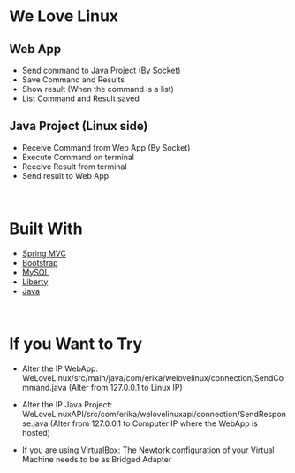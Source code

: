 # We Love Linux

  ## Web App 
   - Send command to Java Project (By Socket)
   - Save Command and Results
   - Show result (When the command is a list)
   - List Command and Result saved
   
   ## Java Project (Linux side)
   - Receive Command from Web App (By Socket)
   - Execute Command on terminal
   - Receive Result from terminal 
   - Send result to Web App 
   
   
   <br />
 
 # Built With
 - [Spring MVC](https://docs.spring.io/spring/docs/current/spring-framework-reference/web.html)
 - [Bootstrap](https://getbootstrap.com/)
 - [MySQL](https://www.mysql.com/)
 - [Liberty](https://www.ibm.com/support/knowledgecenter/en/SSEQTP_liberty/com.ibm.websphere.wlp.doc/ae/cwlp_about.html) 
 - [Java](https://www.ibm.com/developerworks/java/jdk/)
 
 <br />
   
   
# If you Want to Try

- Alter the IP WebApp: WeLoveLinux/src/main/java/com/erika/welovelinux/connection/SendCommand.java (Alter from 127.0.0.1 to Linux IP)
- Alter the IP Java Project: WeLoveLinuxAPI/src/com/erika/welovelinuxapi/connection/SendResponse.java (Alter from 127.0.0.1 to Computer IP where the WebApp is hosted)

- If you are using VirtualBox: The Newtork configuration of your Virtual Machine needs to be as Bridged Adapter
   
   
